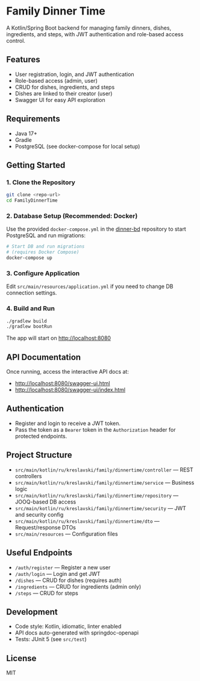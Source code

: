 # Family Dinner Time

A Kotlin/Spring Boot backend for managing family dinners, dishes, ingredients, and steps, with JWT authentication and role-based access control.

## Features
- User registration, login, and JWT authentication
- Role-based access (admin, user)
- CRUD for dishes, ingredients, and steps
- Dishes are linked to their creator (user)
- Swagger UI for easy API exploration

## Requirements
- Java 17+
- Gradle
- PostgreSQL (see docker-compose for local setup)

## Getting Started

### 1. Clone the Repository
```sh
git clone <repo-url>
cd FamilyDinnerTime
```

### 2. Database Setup (Recommended: Docker)

Use the provided `docker-compose.yml` in the [dinner-bd](https://github.com/FamilyDinnerTime/dinner-bd) repository to start PostgreSQL and run migrations:
```sh
# Start DB and run migrations
# (requires Docker Compose)
docker-compose up
```

### 3. Configure Application

Edit `src/main/resources/application.yml` if you need to change DB connection settings.

### 4. Build and Run
```sh
./gradlew build
./gradlew bootRun
```

The app will start on [http://localhost:8080](http://localhost:8080)

## API Documentation

Once running, access the interactive API docs at:
- [http://localhost:8080/swagger-ui.html](http://localhost:8080/swagger-ui.html)
- [http://localhost:8080/swagger-ui/index.html](http://localhost:8080/swagger-ui/index.html)

## Authentication
- Register and login to receive a JWT token.
- Pass the token as a `Bearer` token in the `Authorization` header for protected endpoints.

## Project Structure
- `src/main/kotlin/ru/kreslavski/family/dinnertime/controller` — REST controllers
- `src/main/kotlin/ru/kreslavski/family/dinnertime/service` — Business logic
- `src/main/kotlin/ru/kreslavski/family/dinnertime/repository` — JOOQ-based DB access
- `src/main/kotlin/ru/kreslavski/family/dinnertime/security` — JWT and security config
- `src/main/kotlin/ru/kreslavski/family/dinnertime/dto` — Request/response DTOs
- `src/main/resources` — Configuration files

## Useful Endpoints
- `/auth/register` — Register a new user
- `/auth/login` — Login and get JWT
- `/dishes` — CRUD for dishes (requires auth)
- `/ingredients` — CRUD for ingredients (admin only)
- `/steps` — CRUD for steps

## Development
- Code style: Kotlin, idiomatic, linter enabled
- API docs auto-generated with springdoc-openapi
- Tests: JUnit 5 (see `src/test`)

## License
MIT
